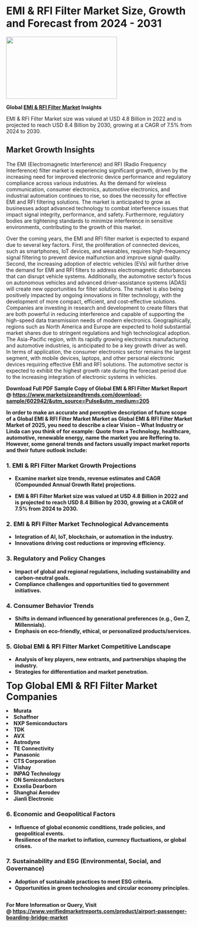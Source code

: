 <H1>EMI & RFI Filter Market Size, Growth and Forecast from 2024 - 2031</H1><img class="aligncenter size-medium wp-image-584254" src="https://thirdeyenews.in/wp-content/uploads/2024/09/Global-Market-Research-300x168.jpeg" alt="" width="300" height="168" /><p><strong>Global&nbsp;<a href="https://www.marketsizeandtrends.com/download-sample/602942/&amp;utm_source=Pulse&amp;utm_medium=205">EMI & RFI Filter Market</a> Insights</strong></p><p>EMI & RFI Filter Market size was valued at USD 4.8 Billion in 2022 and is projected to reach USD 8.4 Billion by 2030, growing at a CAGR of 7.5% from 2024 to 2030.</p><p><h2>Market Growth Insights</h2> <p>The EMI (Electromagnetic Interference) and RFI (Radio Frequency Interference) filter market is experiencing significant growth, driven by the increasing need for improved electronic device performance and regulatory compliance across various industries. As the demand for wireless communication, consumer electronics, automotive electronics, and industrial automation continues to rise, so does the necessity for effective EMI and RFI filtering solutions. The market is anticipated to grow as businesses adopt advanced technology to combat interference issues that impact signal integrity, performance, and safety. Furthermore, regulatory bodies are tightening standards to minimize interference in sensitive environments, contributing to the growth of this market.</p> <p><strong></strong></p> <p>Over the coming years, the EMI and RFI filter market is expected to expand due to several key factors. First, the proliferation of connected devices, such as smartphones, IoT devices, and wearables, requires high-frequency signal filtering to prevent device malfunction and improve signal quality. Second, the increasing adoption of electric vehicles (EVs) will further drive the demand for EMI and RFI filters to address electromagnetic disturbances that can disrupt vehicle systems. Additionally, the automotive sector’s focus on autonomous vehicles and advanced driver-assistance systems (ADAS) will create new opportunities for filter solutions. The market is also being positively impacted by ongoing innovations in filter technology, with the development of more compact, efficient, and cost-effective solutions. Companies are investing in research and development to create filters that are both powerful in reducing interference and capable of supporting the high-speed data transmission needs of modern electronics. Geographically, regions such as North America and Europe are expected to hold substantial market shares due to stringent regulations and high technological adoption. The Asia-Pacific region, with its rapidly growing electronics manufacturing and automotive industries, is anticipated to be a key growth driver as well. In terms of application, the consumer electronics sector remains the largest segment, with mobile devices, laptops, and other personal electronic devices requiring effective EMI and RFI solutions. The automotive sector is expected to exhibit the highest growth rate during the forecast period due to the increasing integration of electronic systems in vehicles. <p><strong></p><p><span class=""><strong>Download Full PDF Sample Copy of Global EMI & RFI Filter Market Report</strong> @ <a href="https://www.marketsizeandtrends.com/download-sample/602942/&amp;utm_source=Pulse&amp;utm_medium=205" target="_blank">https://www.marketsizeandtrends.com/download-sample/602942/&amp;utm_source=Pulse&amp;utm_medium=205</a></span></p><p>In order to make an accurate and perceptive description of future scope of a Global&nbsp;EMI & RFI Filter Market Market as Global&nbsp;EMI & RFI Filter Market Market of 2025, you need to describe a clear Vision &ndash; What Industry or Linda can you think of for example: Quote from a Technology, healthcare, automotive, renewable energy, name the market you are Reffering to. However, some general trends and factors usually impact market reports and their future outlook include:</p><h3>1.&nbsp;<strong>EMI & RFI Filter Market Growth Projections</strong></h3><ul><li>Examine market size trends, revenue estimates and CAGR (Compounded Annual Growth Rate) projections.</li><li><p>EMI & RFI Filter Market size was valued at USD 4.8 Billion in 2022 and is projected to reach USD 8.4 Billion by 2030, growing at a CAGR of 7.5% from 2024 to 2030.</p></li></ul><h3>2.&nbsp;<strong>EMI & RFI Filter Market Technological Advancements</strong></h3><ul><li>Integration of AI, IoT, blockchain, or automation in the industry.</li><li>Innovations driving cost reductions or improving efficiency.</li></ul><h3>3.&nbsp;<strong>Regulatory and Policy Changes</strong></h3><ul><li>Impact of global and regional regulations, including sustainability and carbon-neutral goals.</li><li>Compliance challenges and opportunities tied to government initiatives.</li></ul><h3>4.&nbsp;<strong>Consumer Behavior Trends</strong></h3><ul><li>Shifts in demand influenced by generational preferences (e.g., Gen Z, Millennials).</li><li>Emphasis on eco-friendly, ethical, or personalized products/services.</li></ul><h3>5.&nbsp;<strong>Global EMI & RFI Filter Market Competitive Landscape</strong></h3><ul><li>Analysis of key players, new entrants, and partnerships shaping the industry.</li><li>Strategies for differentiation and market penetration.</li></ul><p data-pm-slice="1 1 []"><span style="color: inherit; font-family: inherit; font-size: 25px;">Top Global EMI & RFI Filter Market Companies</span></p><div class="" data-test-id=""><p><li>Murata</li><li> Schaffner</li><li> NXP Semiconductors</li><li> TDK</li><li> AVX</li><li> Astrodyne</li><li> TE Connectivity</li><li> Panasonic</li><li> CTS Corporation</li><li> Vishay</li><li> INPAQ Technology</li><li> ON Semiconductors</li><li> Exxelia Dearborn</li><li> Shanghai Aerodev</li><li> Jianli Electronic</li></p></div><h3>6.&nbsp;<strong>Economic and Geopolitical Factors</strong></h3><ul><li>Influence of global economic conditions, trade policies, and geopolitical events.</li><li>Resilience of the market to inflation, currency fluctuations, or global crises.</li></ul><h3>7.&nbsp;<strong>Sustainability and ESG (Environmental, Social, and Governance)</strong></h3><ul><li>Adoption of sustainable practices to meet ESG criteria.</li><li>Opportunities in green technologies and circular economy principles.</li></ul><h2><strong style="font-size: 14px;">For More Information or Query, Visit @&nbsp;</strong><a style="background-color: #ffffff; font-size: 14px;" href="https://www.marketsizeandtrends.com/report/emi-rfi-filter-market/" target="_blank">https://www.verifiedmarketreports.com/product/airport-passenger-boarding-bridge-market</a></h2>
